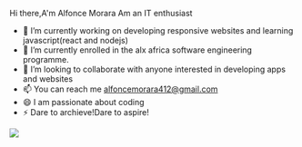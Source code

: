  Hi there,A'm Alfonce Morara
Am an IT enthusiast

- 🔭 I’m currently working on developing responsive websites and learning javascript(react and nodejs)
- 🌱 I’m currently enrolled in the alx africa  software engineering programme.
- 👯 I’m looking to collaborate with anyone interested in developing apps and websites
- 📫 You can reach me alfoncemorara412@gmail.com
- 😄 I am passionate about coding
- ⚡ Dare to archieve!Dare to aspire!
<a href="https://visitcount.itsvg.in">
  <img src="https://visitcount.itsvg.in/api?id=Theewizardorne&label=Profile%20Views&pretty=false" />
</a>



